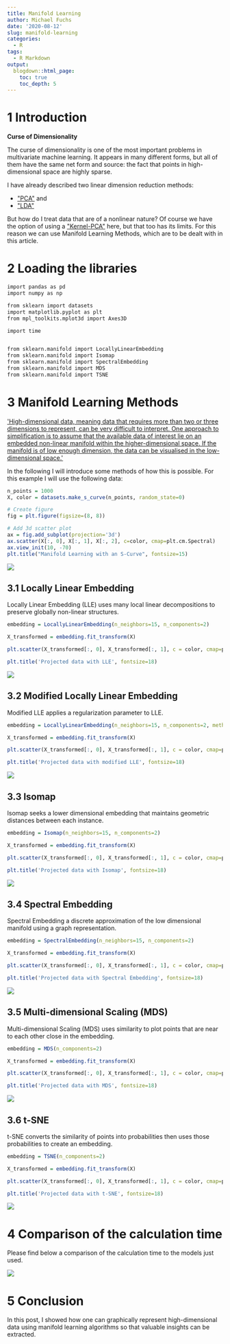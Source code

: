 ```yaml
---
title: Manifold Learning
author: Michael Fuchs
date: '2020-08-12'
slug: manifold-learning
categories:
  - R
tags:
  - R Markdown
output:
  blogdown::html_page:
    toc: true
    toc_depth: 5
---
```

 


# 1 Introduction


**Curse of Dimensionality**

The curse of dimensionality is one of the most important problems in multivariate machine learning. It appears in many different forms, but all of them have the same net form and source: the fact that points in high-dimensional space are highly sparse.


I have already described two linear dimension reduction methods:

+ ["PCA"](https://michael-fuchs-python.netlify.app/2020/07/22/principal-component-analysis-pca/) and 
+ ["LDA"](https://michael-fuchs-python.netlify.app/2020/08/07/linear-discriminant-analysis-lda/)

But how do I treat data that are of a nonlinear nature?
Of course we have the option of using a ["Kernel-PCA"](https://michael-fuchs-python.netlify.app/2020/07/22/principal-component-analysis-pca/) here, but that too has its limits.
For this reason we can use Manifold Learning Methods, which are to be dealt with in this article.



# 2 Loading the libraries



```r
import pandas as pd
import numpy as np

from sklearn import datasets
import matplotlib.pyplot as plt
from mpl_toolkits.mplot3d import Axes3D

import time


from sklearn.manifold import LocallyLinearEmbedding
from sklearn.manifold import Isomap
from sklearn.manifold import SpectralEmbedding
from sklearn.manifold import MDS
from sklearn.manifold import TSNE
```




# 3 Manifold Learning Methods

['High-dimensional data, meaning data that requires more than two or three dimensions to represent, can be very difficult to interpret. One approach to simplification is to assume that the available data of interest lie on an embedded non-linear manifold within the higher-dimensional space. If the manifold is of low enough dimension, the data can be visualised in the low-dimensional space.'](https://en.wikipedia.org/wiki/Nonlinear_dimensionality_reduction)


In the following I will introduce some methods of how this is possible.
For this example I will use the following data:



```r
n_points = 1000
X, color = datasets.make_s_curve(n_points, random_state=0)

# Create figure
fig = plt.figure(figsize=(8, 8))

# Add 3d scatter plot
ax = fig.add_subplot(projection='3d')
ax.scatter(X[:, 0], X[:, 1], X[:, 2], c=color, cmap=plt.cm.Spectral)
ax.view_init(10, -70)
plt.title("Manifold Learning with an S-Curve", fontsize=15)
```

![](/post/2020-08-12-manifold-learning_files/p59p1.png)


## 3.1 Locally Linear Embedding

Locally Linear Embedding (LLE) uses many local linear decompositions to preserve globally non-linear structures.


```r
embedding = LocallyLinearEmbedding(n_neighbors=15, n_components=2)

X_transformed = embedding.fit_transform(X)
```


```r
plt.scatter(X_transformed[:, 0], X_transformed[:, 1], c = color, cmap=plt.cm.Spectral)

plt.title('Projected data with LLE', fontsize=18)
```

![](/post/2020-08-12-manifold-learning_files/p59p2.png)


## 3.2 Modified Locally Linear Embedding

Modified LLE applies a regularization parameter to LLE.



```r
embedding = LocallyLinearEmbedding(n_neighbors=15, n_components=2, method='modified')

X_transformed = embedding.fit_transform(X)
```


```r
plt.scatter(X_transformed[:, 0], X_transformed[:, 1], c = color, cmap=plt.cm.Spectral)

plt.title('Projected data with modified LLE', fontsize=18)
```

![](/post/2020-08-12-manifold-learning_files/p59p3.png)


## 3.3 Isomap

Isomap seeks a lower dimensional embedding that maintains geometric distances between each instance.



```r
embedding = Isomap(n_neighbors=15, n_components=2)

X_transformed = embedding.fit_transform(X)
```


```r
plt.scatter(X_transformed[:, 0], X_transformed[:, 1], c = color, cmap=plt.cm.Spectral)

plt.title('Projected data with Isomap', fontsize=18)
```

![](/post/2020-08-12-manifold-learning_files/p59p4.png)


## 3.4 Spectral Embedding

Spectral Embedding a discrete approximation of the low dimensional manifold using a graph representation.


```r
embedding = SpectralEmbedding(n_neighbors=15, n_components=2)

X_transformed = embedding.fit_transform(X)
```


```r
plt.scatter(X_transformed[:, 0], X_transformed[:, 1], c = color, cmap=plt.cm.Spectral)

plt.title('Projected data with Spectral Embedding', fontsize=18)
```

![](/post/2020-08-12-manifold-learning_files/p59p5.png)


## 3.5 Multi-dimensional Scaling (MDS)

Multi-dimensional Scaling (MDS) uses similarity to plot points that are near to each other close in the embedding.



```r
embedding = MDS(n_components=2)

X_transformed = embedding.fit_transform(X)
```


```r
plt.scatter(X_transformed[:, 0], X_transformed[:, 1], c = color, cmap=plt.cm.Spectral)

plt.title('Projected data with MDS', fontsize=18)
```

![](/post/2020-08-12-manifold-learning_files/p59p6.png)


## 3.6 t-SNE

t-SNE converts the similarity of points into probabilities then uses those probabilities to create an embedding.


```r
embedding = TSNE(n_components=2)

X_transformed = embedding.fit_transform(X)
```


```r
plt.scatter(X_transformed[:, 0], X_transformed[:, 1], c = color, cmap=plt.cm.Spectral)

plt.title('Projected data with t-SNE', fontsize=18)
```

![](/post/2020-08-12-manifold-learning_files/p59p7.png)


# 4 Comparison of the calculation time

Please find below a comparison of the calculation time to the models just used.



![](/post/2020-08-12-manifold-learning_files/p59p8.png)




# 5 Conclusion

In this post, I showed how one can graphically represent high-dimensional data using manifold learning algorithms so that valuable insights can be extracted.




